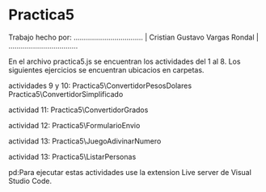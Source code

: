 # Practica5
Trabajo hecho por:
..................................
| Cristian Gustavo Vargas Rondal |
..................................

En el archivo practica5.js se encuentran los actividades del 1 al 8.
Los siguientes ejercicios se encuentran ubicacios en carpetas.

actividades 9 y 10: 
Practica5\ConvertidorPesosDolares
Practica5\ConvertidorSimplificado

actividad 11:
Practica5\ConvertidorGrados

actividad 12:
Practica5\FormularioEnvio

actividad 13:
Practica5\JuegoAdivinarNumero

actividad 13:
Practica5\ListarPersonas

pd:Para ejecutar estas actividades use la extension Live server de Visual Studio Code.


